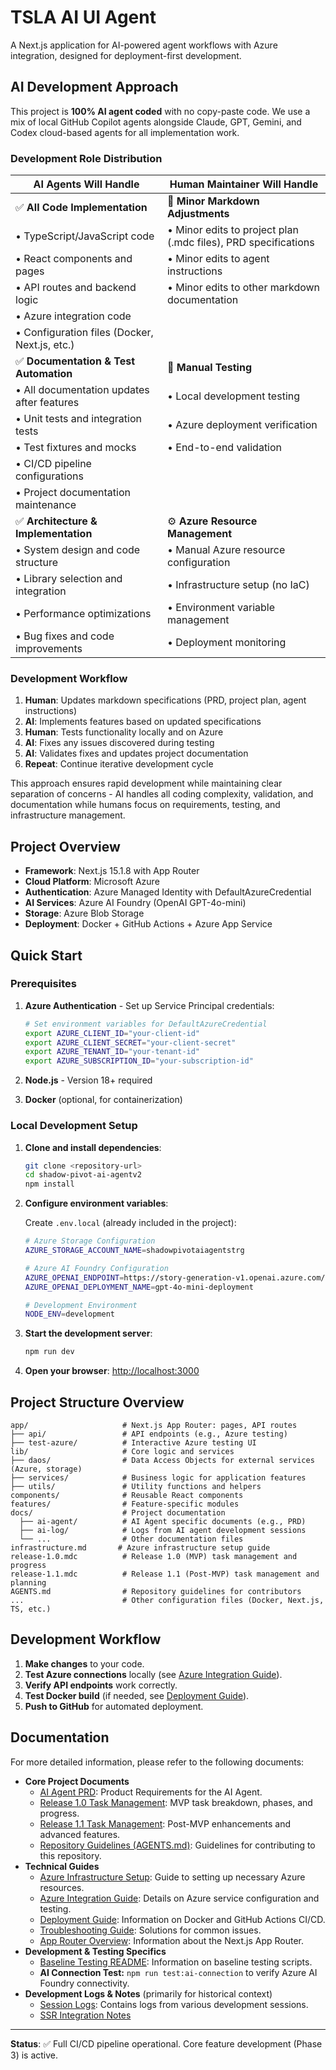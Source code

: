 # TSLA AI UI Agent

A Next.js application for AI-powered agent workflows with Azure integration, designed for deployment-first development.

## AI Development Approach

This project is **100% AI agent coded** with no copy-paste code. We use a mix of local GitHub Copilot agents alongside Claude, GPT, Gemini, and Codex cloud-based agents for all implementation work.

### Development Role Distribution

| **AI Agents Will Handle** | **Human Maintainer Will Handle** |
|---------------------------|-----------------------------------|
| ✅ **All Code Implementation** | 📝 **Minor Markdown Adjustments** |
| • TypeScript/JavaScript code | • Minor edits to  project plan (.mdc files), PRD specifications |
| • React components and pages | • Minor edits to agent instructions |
| • API routes and backend logic | • Minor edits to other markdown documentation |
| • Azure integration code | |
| • Configuration files (Docker, Next.js, etc.) | |
| ✅ **Documentation & Test Automation** | 🧪 **Manual Testing** |
| • All documentation updates after features | • Local development testing |
| • Unit tests and integration tests | • Azure deployment verification |
| • Test fixtures and mocks | • End-to-end validation |
| • CI/CD pipeline configurations | |
| • Project documentation maintenance | |
| ✅ **Architecture & Implementation** | ⚙️ **Azure Resource Management** |
| • System design and code structure | • Manual Azure resource configuration |
| • Library selection and integration | • Infrastructure setup (no IaC) |
| • Performance optimizations | • Environment variable management |
| • Bug fixes and code improvements | • Deployment monitoring |

### Development Workflow

1. **Human**: Updates markdown specifications (PRD, project plan, agent instructions)
2. **AI**: Implements features based on updated specifications
3. **Human**: Tests functionality locally and on Azure
4. **AI**: Fixes any issues discovered during testing
5. **AI**: Validates fixes and updates project documentation
6. **Repeat**: Continue iterative development cycle

This approach ensures rapid development while maintaining clear separation of concerns - AI handles all coding complexity, validation, and documentation while humans focus on requirements, testing, and infrastructure management.

## Project Overview

- **Framework**: Next.js 15.1.8 with App Router
- **Cloud Platform**: Microsoft Azure
- **Authentication**: Azure Managed Identity with DefaultAzureCredential
- **AI Services**: Azure AI Foundry (OpenAI GPT-4o-mini)
- **Storage**: Azure Blob Storage
- **Deployment**: Docker + GitHub Actions + Azure App Service


## Quick Start

### Prerequisites

1. **Azure Authentication** - Set up Service Principal credentials:
   ```bash
   # Set environment variables for DefaultAzureCredential
   export AZURE_CLIENT_ID="your-client-id"
   export AZURE_CLIENT_SECRET="your-client-secret"
   export AZURE_TENANT_ID="your-tenant-id"
   export AZURE_SUBSCRIPTION_ID="your-subscription-id"
   ```

2. **Node.js** - Version 18+ required

3. **Docker** (optional, for containerization)

### Local Development Setup

1. **Clone and install dependencies**:
   ```bash
   git clone <repository-url>
   cd shadow-pivot-ai-agentv2
   npm install
   ```

2. **Configure environment variables**:
   
   Create `.env.local` (already included in the project):
   ```bash
   # Azure Storage Configuration
   AZURE_STORAGE_ACCOUNT_NAME=shadowpivotaiagentstrg
   
   # Azure AI Foundry Configuration
   AZURE_OPENAI_ENDPOINT=https://story-generation-v1.openai.azure.com/
   AZURE_OPENAI_DEPLOYMENT_NAME=gpt-4o-mini-deployment
   
   # Development Environment
   NODE_ENV=development
   ```

3. **Start the development server**:
   ```bash
   npm run dev
   ```

4. **Open your browser**: [http://localhost:3000](http://localhost:3000)

## Project Structure Overview

```
app/                     # Next.js App Router: pages, API routes
├── api/                 # API endpoints (e.g., Azure testing)
├── test-azure/          # Interactive Azure testing UI
lib/                     # Core logic and services
├── daos/                # Data Access Objects for external services (Azure, storage)
├── services/            # Business logic for application features
├── utils/               # Utility functions and helpers
components/              # Reusable React components
features/                # Feature-specific modules
docs/                    # Project documentation
  ├── ai-agent/          # AI Agent specific documents (e.g., PRD)
  ├── ai-log/            # Logs from AI agent development sessions
  └── ...                # Other documentation files
infrastructure.md       # Azure infrastructure setup guide
release-1.0.mdc          # Release 1.0 (MVP) task management and progress
release-1.1.mdc          # Release 1.1 (Post-MVP) task management and planning
AGENTS.md                # Repository guidelines for contributors
...                      # Other configuration files (Docker, Next.js, TS, etc.)
```

## Development Workflow

1. **Make changes** to your code.
2. **Test Azure connections** locally (see [Azure Integration Guide](./docs/AZURE_INTEGRATION.md)).
3. **Verify API endpoints** work correctly.
4. **Test Docker build** (if needed, see [Deployment Guide](./docs/DEPLOYMENT.md)).
5. **Push to GitHub** for automated deployment.

## Documentation

For more detailed information, please refer to the following documents:

- **Core Project Documents**
  - [AI Agent PRD](./prd.md): Product Requirements for the AI Agent.
  - [Release 1.0 Task Management](./release-1.0.mdc): MVP task breakdown, phases, and progress.
  - [Release 1.1 Task Management](./release-1.1.mdc): Post-MVP enhancements and advanced features.
  - [Repository Guidelines (AGENTS.md)](./AGENTS.md): Guidelines for contributing to this repository.
- **Technical Guides**
  - [Azure Infrastructure Setup](./infrastructure.md): Guide to setting up necessary Azure resources.
  - [Azure Integration Guide](./docs/AZURE_INTEGRATION.md): Details on Azure service configuration and testing.
  - [Deployment Guide](./docs/DEPLOYMENT.md): Information on Docker and GitHub Actions CI/CD.
  - [Troubleshooting Guide](./docs/TROUBLESHOOTING.md): Solutions for common issues.
  - [App Router Overview](./docs/app-router-overview.md): Information about the Next.js App Router.
- **Development & Testing Specifics**
  - [Baseline Testing README](./baseline-testing/README.md): Information on baseline testing scripts.
  - **AI Connection Test:** `npm run test:ai-connection` to verify Azure AI Foundry connectivity.
- **Development Logs & Notes** (primarily for historical context)
  - [Session Logs](./docs/ai-log/): Contains logs from various development sessions.
  - [SSR Integration Notes](./docs/session-1-4b-ssr-integration.md)

---

**Status**: ✅ Full CI/CD pipeline operational. Core feature development (Phase 3) is active.

